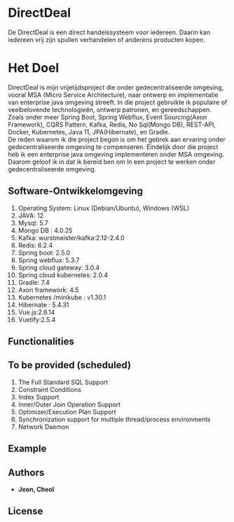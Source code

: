 # DirectDeal
De DirectDeal is een direct handelssysteem voor iedereen. Daarin kan iedereen vrij zijn spullen verhandelen of anderens producten kopen.  

# Het Doel
DirectDeal is mijn vrijetijdsproject die onder gedecentraliseerde omgeving, vooral MSA (Micro Service Architecture), naar ontwerp en implementatie van enterprise java omgeving streeft. In die project gebruikte ik populaire of veelbelovende technologieën, ontwerp patronen, en gereedschappen. Zoals onder meer Spring Boot, Spring Webflux, Event Sourcing(Axon Framework), CQRS Pattern, Kafka, Redis, No Sql(Mongo DB), REST-API, Docker, Kubernetes, Java 11, JPA(Hibernate), en Gradle.  
De reden waarom ik die project begon is om het gebrek aan ervaring onder gedecentraliseerde omgeving te compenseren. Eindelijk door die project heb ik een enterprise java omgeving implementeren onder MSA omgeving. Daarom geloof ik in dat ik bereid ben om in een project te werken onder gedecentraliseerde omgeving.  

## Software-Ontwikkelomgeving

1. Operating System: Linux (Debian/Ubuntu), Windows (WSL) 
2. JAVA: 12 
3. Mysql: 5.7 
4. Mongo DB : 4.0.25 
5. Kafka: wurstmeister/kafka:2.12-2.4.0 
6. Redis: 6.2.4 
7. Spring boot: 2.5.0 
8. Spring webflux: 5.3.7 
9. Spring cloud gateway: 3.0.4 
10. Spring cloud kubernetes: 2.0.4 
11. Gradle: 7.4 
12. Axon framework: 4.5 
13. Kubernetes /minikube : v1.30.1 
14. Hibernate : 5.4.31 
15. Vue.js:2.6.14 
16. Vuetify:2.5.4 

## Functionalities


## To be provided (scheduled)

1. The Full Standard SQL Support
2. Constraint Conditions
3. Index Support
4. Inner/Outer Join Operation Support
5. Optimizer/Execution Plan Support 
6. Synchronization support for multiple thread/process environments
7. Network Daemon

## Example


## Authors

* **Jeon, Cheol** 

## License

